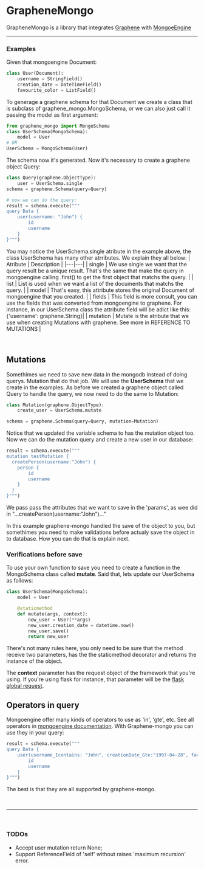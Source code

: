 # GrapheneMongo

GrapheneMongo is a library that integrates <a href="https://github.com/graphql-python/graphene/" target="_blank">Graphene</a> with <a target="_blank" href="https://github.com/MongoEngine/mongoengine">MongoeEngine</a>

<hr>

### Examples
Given that mongoengine Document:
```python
class User(Document):
    username = StringField()
    creation_date = DateTimeField()
    favourite_color = ListField()
```
To generage a graphene schema for that Document we create a class that is subclass of graphene_mongo.MongoSchema, or we can also just call it passing the model as first argument:
```python
from graphene_mongo import MongoSchema
class UserSchema(MongoSchema):
    model = User
# OR
UserSchema = MongoSchema(User)
```
The schema now it's generated. Now it's necessary to create a graphene object Query:
```python
class Query(graphene.ObjectType):
    user = UserSchema.single
schema = graphene.Schema(query=Query)

# now we can do the query:
result = schema.execute("""
query Data {
    user(username: "John") {
		id
		username
    }
}""")
```

You may notice the UserSchema.single atribute in the example above, the class UserSchema has many other atrributes. We explain they all below:
| Atribute | Description  |
|---|---|
| single | We use single we want that the query result be a unique result. That's the same that make the query in mongoengine calling .first() to get the first object that matchs the query.  |
| list |  List is used when we want a list of the documents that matchs the query. |
| model  | That's easy, this attribute stores the original Document of mongoengine that you created. |
| fields |  This field is more consult, you can use the fields that was converted from mongoengine to graphene. For instance, in our UserSchema class the attribute field will be adict like this: {'username': graphene.String}|
| mutation | Mutate is the atribute that we use when creating Mutations with graphene. See more in REFERENCE TO MUTATIONS |

<br>

## Mutations

Somethimes we need to save new data in the mongodb instead of doing querys. Mutation that do that job.
We will use the <b>UserSchema</b> that we create in the examples. As before we created a graphene object called Query to handle the query, we now need to do the same to Mutation:

```python
class Mutation(graphene.ObjectType):
    create_user = UserSchema.mutate

schema = graphene.Schema(query=Query, mutation=Mutation)
```
Notice that we updated the variable schema to has the mutation object too.
Now we can do the mutation query and create a new user in our database:
```python
result = schema.execute("""
mutation testMutation {
  createPerson(username:"John") {
    person {
    	id
    	username
    }
  }
}""")
```

We pass pass the attributes that we want to save in the 'params', as wee did in "...createPerson(username:"John")..."

In this example graphene-mongo handled the save of the object to you, but somethimes you need to make validations before actualy save the object in to database. How you can do that is explain next.

### Verifications before save
To use your own function to save you need to create a function in the MongoSchema class called <b>mutate</b>. Said that, lets update our UserSchema as follows:
```python
class UserSchema(MongoSchema):
    model = User

    @staticmethod
    def mutate(args, context):
    	new_user = User(**args)
        new_user.creation_date = datetime.now()
        new_user.save()
        return new_user
```

There's not many rules here, you only need to be sure that the method receive two parameters, has the the staticmethod decorator and returns the instance of the object.

The <b>context</b> parameter has the request object of the framework that you're using. If you're using flask for instance, that parameter will be the <a href="http://werkzeug.pocoo.org/docs/0.12/local/#werkzeug.local.LocalProxy" target="_blank">flask global request</a>.



## Operators in query

Mongoengine offer many kinds of operators to use as 'in', 'gte', etc. See all operators in <a target="_blank" href="http://docs.mongoengine.org/guide/querying.html#query-operators">mongoengine documentation</a>. With Graphene-mongo you can use they in  your query:
```python
result = schema.execute("""
query Data {
    user(username_Icontains: "John", creationDate_Gte:"1997-04-28", favouriteColor_In:["red", "blue"]) {
		id
		username
    }
}""")
```

The best is that they are all supported by graphene-mongo.

<br>
<hr>
<br>

### TODOs
* Accept user mutation return None;
* Support ReferenceField of 'self' without raises 'maximum recursion' error.
